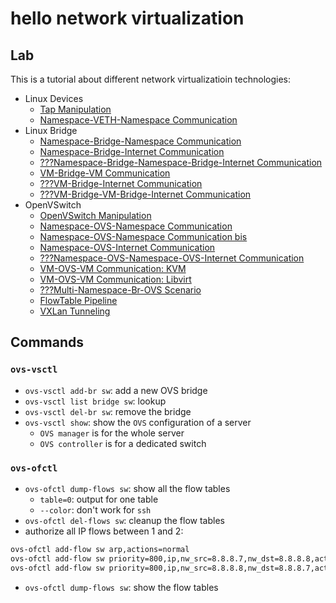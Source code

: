 # hello network virtualization

## Lab
This is a tutorial about different network virtualizatioin technologies:
- Linux Devices
  - [Tap Manipulation](lab_linux-device/tap/tap.md)
  - [Namespace-VETH-Namespace Communication](lab_linux-device/veth/ns-veth-ns.md)
- Linux Bridge
  - [Namespace-Bridge-Namespace Communication](lab_linux-bridge/ns-br-ns.md)
  - [Namespace-Bridge-Internet Communication](lab_linux-bridge/ns-br-ext.md)
  - [???Namespace-Bridge-Namespace-Bridge-Internet Communication]()
  - [VM-Bridge-VM Communication](lab_linux-bridge/vm-br-vm-kvm.md)
  - [???VM-Bridge-Internet Communication]()
  - [???VM-Bridge-VM-Bridge-Internet Communication]()
- OpenVSwitch
  - [OpenVSwitch Manipulation](lab_ovs/ovs-manipulation.md)
  - [Namespace-OVS-Namespace Communication](lab_ovs/ns-ovs-ns.md)
  - [Namespace-OVS-Namespace Communication bis](lab_ovs/ns-ovs-ns-bis.md)
  - [Namespace-OVS-Internet Communication](lab_ovs/ns-ovs-ext.md)
  - [???Namespace-OVS-Namespace-OVS-Internet Communication]()
  - [VM-OVS-VM Communication: KVM](lab_ovs/vm-ovs-vm-kvm.md)
  - [VM-OVS-VM Communication: Libvirt](lab_ovs/vm-ovs-vm-libvirt/vm-ovs-vm-libvirt.md)
  - [???Multi-Namespace-Br-OVS Scenario](lab_ovs/multi-ns-br-ovs.md)
  - [FlowTable Pipeline](lab_ovs/ovs-pipeline.md)
  - [VXLan Tunneling](lab_ovs/tunneling/ovs-tunneling.md)
  
## Commands
### `ovs-vsctl`
- `ovs-vsctl add-br sw`: add a new OVS bridge 
- `ovs-vsctl list bridge sw`: lookup
- `ovs-vsctl del-br sw`: remove the bridge
- `ovs-vsctl show`: show the `OVS` configuration of a server
  - `OVS manager` is for the whole server
  - `OVS controller` is for a dedicated switch

### `ovs-ofctl`
- `ovs-ofctl dump-flows sw`: show all the flow tables
  - `table=0`: output for one table
  - `--color`: don't work for `ssh`
- `ovs-ofctl del-flows sw`: cleanup the flow tables
- authorize all IP flows between 1 and 2:
```bash
ovs-ofctl add-flow sw arp,actions=normal
ovs-ofctl add-flow sw priority=800,ip,nw_src=8.8.8.7,nw_dst=8.8.8.8,actions=normal
ovs-ofctl add-flow sw priority=800,ip,nw_src=8.8.8.8,nw_dst=8.8.8.7,actions=normal
```
- `ovs-ofctl dump-flows sw`: show the flow tables
